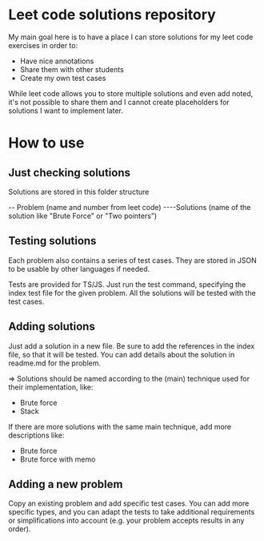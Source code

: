 # Leet code solutions repository

My main goal here is to have a place I can store solutions for my leet code
exercises in order to:

- Have nice annotations
- Share them with other students
- Create my own test cases

While leet code allows you to store multiple solutions and even add noted, it's
not possible to share them and I cannot create placeholders for solutions I want
to implement later.

# How to use

## Just checking solutions

Solutions are stored in this folder structure

-- Problem (name and number from leet code)
----Solutions (name of the solution
like "Brute Force" or "Two pointers")

## Testing solutions

Each problem also contains a series of test cases. They are stored in JSON to be
usable by other languages if needed.

Tests are provided for TS/JS. Just run the test command, specifying the index
test file for the given problem. All the solutions will be tested with the test
cases.

## Adding solutions

Just add a solution in a new file. Be sure to add the references in the index
file, so that it will be tested. You can add details about the solution in
readme.md for the problem.

=> Solutions should be named according to the (main) technique used for their
implementation, like:

- Brute force
- Stack

If there are more solutions with the same main technique, add more descriptions
like:

- Brute force
- Brute force with memo

## Adding a new problem

Copy an existing problem and add specific test cases. You can add more specific
types, and you can adapt the tests to take additional requirements or
simplifications into account (e.g. your problem accepts results in any order).

